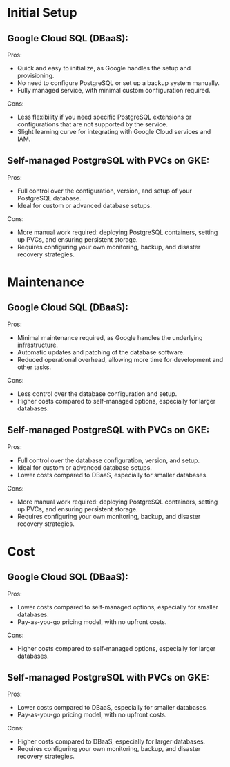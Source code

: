 # Initial Setup

## Google Cloud SQL (DBaaS):

Pros:

- Quick and easy to initialize, as Google handles the setup and provisioning.
- No need to configure PostgreSQL or set up a backup system manually.
- Fully managed service, with minimal custom configuration required.

Cons:   

- Less flexibility if you need specific PostgreSQL extensions or configurations that are not supported by the service.
- Slight learning curve for integrating with Google Cloud services and IAM.

## Self-managed PostgreSQL with PVCs on GKE:

Pros:
- Full control over the configuration, version, and setup of your PostgreSQL database.
- Ideal for custom or advanced database setups.

Cons:
- More manual work required: deploying PostgreSQL containers, setting up PVCs, and ensuring persistent storage.
- Requires configuring your own monitoring, backup, and disaster recovery strategies.

# Maintenance

## Google Cloud SQL (DBaaS):

Pros:

- Minimal maintenance required, as Google handles the underlying infrastructure.
- Automatic updates and patching of the database software.
- Reduced operational overhead, allowing more time for development and other tasks.

Cons:

- Less control over the database configuration and setup.
- Higher costs compared to self-managed options, especially for larger databases.

## Self-managed PostgreSQL with PVCs on GKE:

Pros:

- Full control over the database configuration, version, and setup.
- Ideal for custom or advanced database setups.
- Lower costs compared to DBaaS, especially for smaller databases.

Cons:

- More manual work required: deploying PostgreSQL containers, setting up PVCs, and ensuring persistent storage.
- Requires configuring your own monitoring, backup, and disaster recovery strategies.

# Cost

## Google Cloud SQL (DBaaS):

Pros:

- Lower costs compared to self-managed options, especially for smaller databases.
- Pay-as-you-go pricing model, with no upfront costs.

Cons:

- Higher costs compared to self-managed options, especially for larger databases.

## Self-managed PostgreSQL with PVCs on GKE:

Pros:

- Lower costs compared to DBaaS, especially for smaller databases.
- Pay-as-you-go pricing model, with no upfront costs.

Cons:

- Higher costs compared to DBaaS, especially for larger databases.
- Requires configuring your own monitoring, backup, and disaster recovery strategies.
